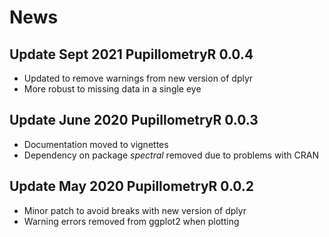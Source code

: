 # News

## Update Sept 2021 PupillometryR 0.0.4

* Updated to remove warnings from new version of dplyr
* More robust to missing data in a single eye

## Update June 2020 PupillometryR 0.0.3

* Documentation moved to vignettes
* Dependency on package *spectral* removed due to problems with CRAN

## Update May 2020 PupillometryR 0.0.2

* Minor patch to avoid breaks with new version of dplyr
* Warning errors removed from ggplot2 when plotting
